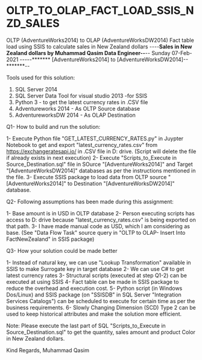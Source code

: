 # OLTP_TO_OLAP_FACT_LOAD_SSIS_NZD_SALES
OLTP (AdventureWorks2014) to OLAP (AdventureWorksDW2014) Fact table load using SSIS to calculate sales in New Zealand dollars
----******Sales in New Zealand dollars by Muhammad Qasim Data Engineer--******-- Sunday 07-Feb-2021
-----******* [AdventureWorks2014] to [AdventureWorksDW2014]--*******--

Tools used for this solution:
1) SQL Server 2014
2) SQL Server Data Tool for visual studio 2013 -for SSIS
3) Python 3 - to get the latest currency rates in .CSV file
4) Adventureworks 2014 - As OLTP Source database
5) AdventureworksDW 2014 - As OLAP Destination

Q1- How to build and run the solution:

1- Execute Python file "GET_LATEST_CURRENCY_RATES.py" in Juypter Notebook to get and export "latest_currency_rates.csv" from https://exchangeratesapi.io/ in .CSV file in D: drive. (Script will delete the file if already exists in next execution)
2- Execute "Scripts_to_Execute in Source_Destination.sql" file in SOurce "[AdventureWorks2014]" and Target "[AdventureWorksDW2014]" databases as per the instructions mentioned in the file.
3- Execute SSIS package to load data from OLTP source "[AdventureWorks2014]" to Destination "[AdventureWorksDW2014]" database.


Q2- Following assumptions has been made during this assignment:

1- Base amount is in USD in OLTP database
2- Person executing scripts has access to D: drive because "latest_currency_rates.csv" is being exported on that path.
3- I have made manual code as USD, which I am considering as base. (See "Data Flow Task" source query in "OLTP to OLAP- Insert Into FactNewZealand" in SSIS package)



Q3- How your solution could be made better

1- Instead of natural key, we can use "Lookup Transformation" available in SSIS to make Surrogate key in target database
2- We can use C# to get latest currency rates
3- Structural scripts (executed at step Q1-2) can be executed at using SSIS
4- Fact table can be made in SSIS package to reduce the overhead and execution cost.
5- Python script (in Windows Dos/Linux) and SSIS package (on "SSISDB" in SQL Server "Integration Services Catalogs") can be scheduled to execute for certain time as per the business requirements.
6- Slowly Changing Dimension (SCD) Type 2 can be used to keep historical attributes and make the solution more efficient.


Note: Please execute the last part of SQL "Scripts_to_Execute in Source_Destination.sql" to get the quantity, sales amount and product Color in New Zealand dollars.



Kind Regards,
Muhammad Qasim
